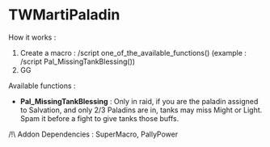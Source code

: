 # TWMartiPaladin

How it works : 
1) Create a macro : /script one_of_the_available_functions() (example : /script Pal_MissingTankBlessing())
2) GG

Available functions :

- **Pal_MissingTankBlessing** :
Only in raid, if you are the paladin assigned to Salvation, and only 2/3 Paladins are in, tanks may miss Might or Light.
Spam it before a fight to give tanks those buffs.


/!\ Addon Dependencies : SuperMacro, PallyPower